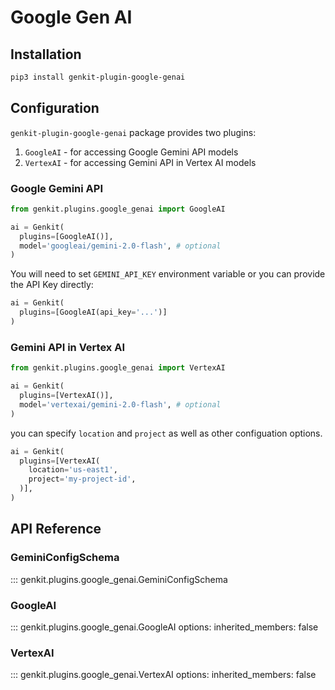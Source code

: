 # Google Gen AI


## Installation

```bash
pip3 install genkit-plugin-google-genai
```

## Configuration

`genkit-plugin-google-genai` package provides two plugins:

  1. `GoogleAI` - for accessing Google Gemini API models
  2. `VertexAI` - for accessing Gemini API in Vertex AI models


### Google Gemini API

```py
from genkit.plugins.google_genai import GoogleAI

ai = Genkit(
  plugins=[GoogleAI()],
  model='googleai/gemini-2.0-flash', # optional
)
```

You will need to set `GEMINI_API_KEY` environment variable or you can provide the API Key directly:

```py
ai = Genkit(
  plugins=[GoogleAI(api_key='...')]
)
```


### Gemini API in Vertex AI

```py
from genkit.plugins.google_genai import VertexAI

ai = Genkit(
  plugins=[VertexAI()],
  model='vertexai/gemini-2.0-flash', # optional
)
```


you can specify `location` and `project` as well as other configuation options.

```py
ai = Genkit(
  plugins=[VertexAI(
    location='us-east1',
    project='my-project-id',
  )],
)
```


## API Reference

### GeminiConfigSchema

::: genkit.plugins.google_genai.GeminiConfigSchema

### GoogleAI

::: genkit.plugins.google_genai.GoogleAI
    options:
      inherited_members: false

### VertexAI

::: genkit.plugins.google_genai.VertexAI
    options:
      inherited_members: false
